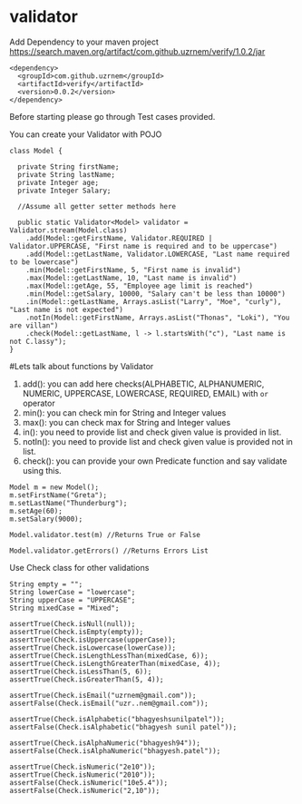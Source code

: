 # validator
Add Dependency to your maven project
https://search.maven.org/artifact/com.github.uzrnem/verify/1.0.2/jar
```
<dependency>
  <groupId>com.github.uzrnem</groupId>
  <artifactId>verify</artifactId>
  <version>0.0.2</version>
</dependency>
```

Before starting please go through Test cases provided.

You can create your Validator<T> with POJO
```
class Model {

  private String firstName;
  private String lastName;
  private Integer age;
  private Integer Salary;

  //Assume all getter setter methods here

  public static Validator<Model> validator = Validator.stream(Model.class)
    .add(Model::getFirstName, Validator.REQUIRED | Validator.UPPERCASE, "First name is required and to be uppercase")
    .add(Model::getLastName, Validator.LOWERCASE, "Last name required to be lowercase")
    .min(Model::getFirstName, 5, "First name is invalid")
    .max(Model::getLastName, 10, "Last name is invalid")
    .max(Model::getAge, 55, "Employee age limit is reached")
    .min(Model::getSalary, 10000, "Salary can't be less than 10000")
    .in(Model::getLastName, Arrays.asList("Larry", "Moe", "curly"), "Last name is not expected")
    .notIn(Model::getFirstName, Arrays.asList("Thonas", "Loki"), "You are villan")
    .check(Model::getLastName, l -> l.startsWith("c"), "Last name is not C.lassy");
}
```
#Lets talk about functions by Validator
1. add(): you can add here checks(ALPHABETIC, ALPHANUMERIC, NUMERIC, UPPERCASE, LOWERCASE, REQUIRED, EMAIL) with `or` operator
2. min(): you can check min for String and Integer values
3. max(): you can check max for String and Integer values
4. in(): you need to provide list and check given value is provided in list.
4. notIn(): you need to provide list and check given value is provided not in list.
5. check(): you can provide your own Predicate function and say validate using this.
```
Model m = new Model();
m.setFirstName("Greta");
m.setLastName("Thunderburg");
m.setAge(60);
m.setSalary(9000);

Model.validator.test(m) //Returns True or False

Model.validator.getErrors() //Returns Errors List
```

Use Check class for other validations
```
String empty = "";
String lowerCase = "lowercase";
String upperCase = "UPPERCASE";
String mixedCase = "Mixed";

assertTrue(Check.isNull(null));
assertTrue(Check.isEmpty(empty));
assertTrue(Check.isUppercase(upperCase));
assertTrue(Check.isLowercase(lowerCase));
assertTrue(Check.isLengthLessThan(mixedCase, 6));
assertTrue(Check.isLengthGreaterThan(mixedCase, 4));
assertTrue(Check.isLessThan(5, 6));
assertTrue(Check.isGreaterThan(5, 4));

assertTrue(Check.isEmail("uzrnem@gmail.com"));
assertFalse(Check.isEmail("uzr..nem@gmail.com"));

assertTrue(Check.isAlphabetic("bhagyeshsunilpatel"));
assertFalse(Check.isAlphabetic("bhagyesh sunil patel"));

assertTrue(Check.isAlphaNumeric("bhagyesh94"));
assertFalse(Check.isAlphaNumeric("bhagyesh.patel"));

assertTrue(Check.isNumeric("2e10"));
assertTrue(Check.isNumeric("2010"));
assertFalse(Check.isNumeric("10e5.4"));
assertFalse(Check.isNumeric("2,10"));
```

